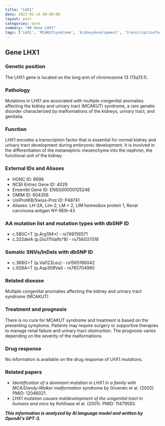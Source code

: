 ```yaml
---
title: "LHX1"
date: 2023-05-14 00:00:00
layout: post
categories: Gene
summary: "## Gene LHX1"
tags: ['LHX1', 'MCAKUTsyndrome', 'kidneydevelopment', 'transcriptionfactor', 'geneticmutation', 'congenitalanomalies', 'renaltractobstruction', 'prognosis']
---
```


## Gene LHX1

### Genetic position
The LHX1 gene is located on the long arm of chromosome 13 (13q13.1).

### Pathology
Mutations in LHX1 are associated with multiple congenital anomalies affecting the kidney and urinary tract (MCAKUT) syndrome, a rare genetic disorder characterized by malformations of the kidneys, urinary tract, and genitalia. 

### Function
LHX1 encodes a transcription factor that is essential for normal kidney and urinary tract development during embryonic development. It is involved in the differentiation of the metanephric mesenchyme into the nephron, the functional unit of the kidney.

### External IDs and Aliases
- HGNC ID: 6696
- NCBI Entrez Gene ID: 4029
- Ensembl Gene ID: ENSG00000125246
- OMIM ID: 604356
- UniProtKB/Swiss-Prot ID: P48741
- Aliases: LH-2A, Lim-2, LM × 2, LIM homeobox protein 1, Renal carcinoma antigen NY-REN-43

### AA mutation list and mutation types with dbSNP ID
- c.580C>T (p.Arg194*) - rs749156571
- c.332delA (p.Glu111Valfs*8) - rs756037018

### Somatic SNVs/InDels with dbSNP ID
- c.368G>T (p.Val123Leu) - rs1565166042
- c.926A>T (p.Asp309Val) - rs765704990

### Related disease
Multiple congenital anomalies affecting the kidney and urinary tract syndrome (MCAKUT)

### Treatment and prognosis
There is no cure for MCAKUT syndrome and treatment is based on the presenting symptoms. Patients may require surgery or supportive therapies to manage renal failure and urinary tract obstruction. The prognosis varies depending on the severity of the malformations.

### Drug response
No information is available on the drug response of LHX1 mutations.

### Related papers
- *Identification of a dominant mutation in LHX1 in a family with MCA/Dandy-Walker malformation syndrome* by Groenen et al. (2002). PMID: 12046021.
- *LHX1 mutation causes maldevelopment of the urogenital tract in humans and mice* by Kohlhase et al. (2001). PMID: 11479593.

**_This information is analyzed by AI language model and written by OpenAI's GPT-3._**